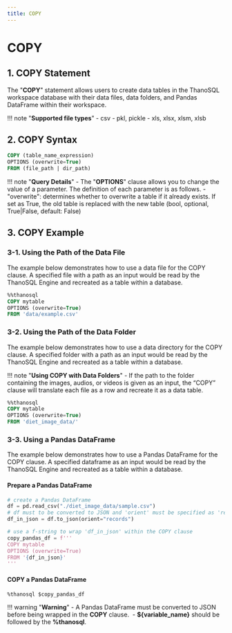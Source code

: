 ```yaml
---
title: COPY
---
```


# __COPY__

## __1. COPY Statement__

The "__COPY__" statement allows users to create data tables in the ThanoSQL workspace database with their data files, data folders, and Pandas DataFrame within their workspace.

!!! note "__Supported file types__"
    - csv
    - pkl, pickle
    - xls, xlsx, xlsm, xlsb

## __2. COPY Syntax__

```sql
COPY (table_name_expression)
OPTIONS (overwrite=True)
FROM (file_path | dir_path)
```

!!! note "__Query Details__"
    - The "__OPTIONS__" clause allows you to change the value of a parameter. The definition of each parameter is as follows.
        - "overwrite": determines whether to overwrite a table if it already exists. If set as True, the old table is replaced with the new table (bool, optional, True|False, default: False)

## __3. COPY Example__

### __3-1. Using the Path of the Data File__

The example below demonstrates how to use a data file for the COPY clause. A specified file with a path as an input would be read by the ThanoSQL Engine and recreated as a table within a database. 

```sql
%%thanosql
COPY mytable
OPTIONS (overwrite=True)
FROM 'data/example.csv'
```

### __3-2. Using the Path of the Data Folder__

The example below demonstrates how to use a data directory for the COPY clause. A specified folder with a path as an input would be read by the ThanoSQL Engine and recreated as a table within a database. 

!!! note "__Using COPY with Data Folders__"
    - If the path to the folder containing the images, audios, or videos is given as an input, the “COPY” clause will translate each file as a row and recreate it as a data table.

```sql
%%thanosql
COPY mytable
OPTIONS (overwrite=True)
FROM 'diet_image_data/'
```

### __3-3. Using a Pandas DataFrame__
The example below demonstrates how to use a Pandas DataFrame for the COPY clause. A specified dataframe as an input would be read by the ThanoSQL Engine and recreated as a table within a database. 

#### Prepare a Pandas DataFrame 
```python
# create a Pandas DataFrame
df = pd.read_csv("./diet_image_data/sample.csv")
# df must to be converted to JSON and 'orient' must be specified as 'records' 
df_in_json = df.to_json(orient="records")

# use a f-string to wrap 'df_in_json' within the COPY clause 
copy_pandas_df = f'''
COPY mytable
OPTIONS (overwrite=True)
FROM '{df_in_json}'
'''
```

#### COPY a Pandas DataFrame 

```sql
%thanosql $copy_pandas_df
```

!!! warning "__Warning__"
    - A Pandas DataFrame must be converted to JSON before being wrapped in the __COPY__ clause. 
    - __${variable_name}__ should be followed by the __%thanosql__. 
